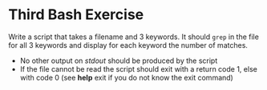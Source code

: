 # Third Bash Exercise

Write a script that takes a filename and 3 keywords. It should
`grep` in the file for all 3 keywords and display for each keyword the number of
matches.

- No other output on *stdout* should be produced by the script
- If the file cannot be read the script should exit with a return code 1, else
with code 0 (see **help** exit if you do not know the exit command)

